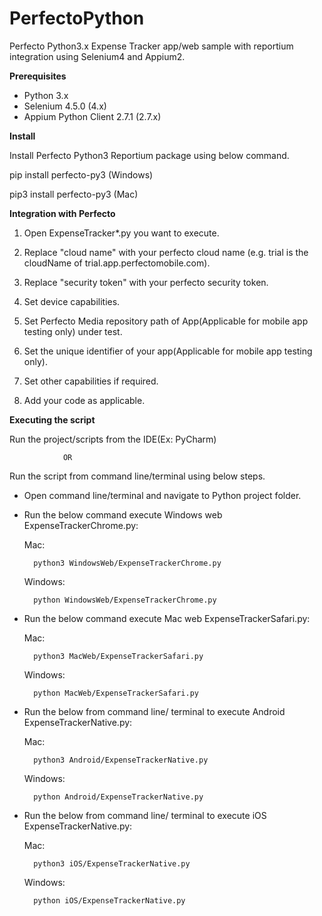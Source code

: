 # PerfectoPython
Perfecto Python3.x Expense Tracker app/web sample with reportium integration using Selenium4 and Appium2.

**Prerequisites**
- Python 3.x
- Selenium 4.5.0 (4.x)
- Appium Python Client 2.7.1 (2.7.x)


**Install** 

Install Perfecto Python3 Reportium package using below command.

pip install perfecto-py3 (Windows)

pip3 install perfecto-py3 (Mac)


**Integration with Perfecto**
1. Open ExpenseTracker*.py you want to execute.


2. Replace "cloud name" with your perfecto cloud name (e.g. trial is the cloudName of trial.app.perfectomobile.com).


3. Replace "security token" with your perfecto security token.


4. Set device capabilities.


5. Set Perfecto Media repository path of App(Applicable for mobile app testing only) under test.


6. Set the unique identifier of your app(Applicable for mobile app testing only).


7. Set other capabilities if required.


8. Add your code as applicable.


**Executing the script**

Run the project/scripts from the IDE(Ex: PyCharm)

                OR
Run the script from command line/terminal using below steps.

- Open command line/terminal and navigate to Python project folder.

- Run the below command execute Windows web ExpenseTrackerChrome.py:

    Mac:

        python3 WindowsWeb/ExpenseTrackerChrome.py

    Windows:

        python WindowsWeb/ExpenseTrackerChrome.py

- Run the below command execute Mac web ExpenseTrackerSafari.py:

    Mac:

        python3 MacWeb/ExpenseTrackerSafari.py

    Windows:

        python MacWeb/ExpenseTrackerSafari.py

- Run the below from command line/ terminal to execute Android ExpenseTrackerNative.py:

    Mac:

        python3 Android/ExpenseTrackerNative.py

    Windows:

        python Android/ExpenseTrackerNative.py

- Run the below from command line/ terminal to execute iOS ExpenseTrackerNative.py:

    Mac:

        python3 iOS/ExpenseTrackerNative.py

    Windows:

        python iOS/ExpenseTrackerNative.py
